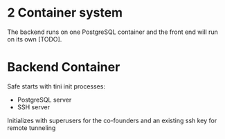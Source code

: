 # 2 Container system

The backend runs on one PostgreSQL container and the front end will run on its own [TODO].

# Backend Container   

Safe starts with tini init processes:
* PostgreSQL server
* SSH server 

Initializes with superusers for the co-founders and an existing ssh key for remote tunneling